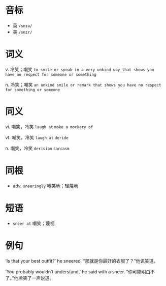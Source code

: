 # 音标

- 英 `/snɪə/`
- 美 `/snɪr/`

# 词义

v. 冷笑；嘲笑
`to smile or speak in a very unkind way that shows you have no respect for someone or something`

n. 冷笑；嘲笑
`an unkind smile or remark that shows you have no respect for something or someone`

# 同义

vi. 嘲笑，冷笑
`laugh at` `make a mockery of`

vt. 嘲笑，冷笑
`laugh at` `deride`

n. 嘲笑，冷笑
`derision` `sarcasm`

# 同根

- adv. `sneeringly` 嘲笑地；轻蔑地

# 短语

- `sneer at` 嘲笑；蔑视

# 例句

‘Is that your best outfit?’ he sneered.
“那就是你最好的衣服了？”他讥笑道。

‘You probably wouldn’t understand,’ he said with a sneer.
“你可能明白不了。”他冷笑了一声说道。


